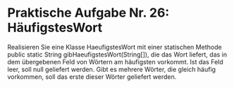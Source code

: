 # Praktische Aufgabe Nr. 26: HäufigstesWort

Realisieren Sie eine Klasse HaeufigstesWort mit einer statischen Methode public static String gibHaeufigstesWort(String[]), die das Wort liefert, das in dem übergebenen Feld von Wörtern am häufigsten vorkommt. Ist das Feld leer, soll null geliefert werden. Gibt es mehrere Wörter, die gleich häufig vorkommen, soll das erste dieser Wörter geliefert werden.
